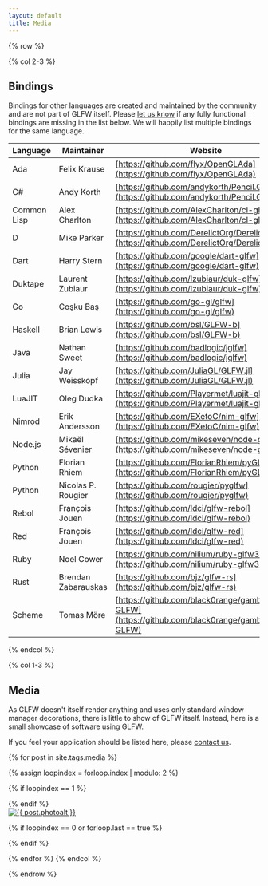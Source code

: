 ```yaml
---
layout: default
title: Media
---
```


{% row %}

{% col 2-3 %}
## Bindings

Bindings for other languages are created and maintained by the community and are
not part of GLFW itself.  Please [let us
know](https://github.com/glfw/website/issues) if any fully functional bindings
are missing in the list below.  We will happily list multiple bindings for the
same language.

| Language    | Maintainer          | Website |
| ----------- | ------------------- | ------- |
| Ada         | Felix Krause        | [https://github.com/flyx/OpenGLAda](https://github.com/flyx/OpenGLAda) |
| C#          | Andy Korth          | [https://github.com/andykorth/Pencil.Gaming](https://github.com/andykorth/Pencil.Gaming) |
| Common Lisp | Alex Charlton       | [https://github.com/AlexCharlton/cl-glfw3](https://github.com/AlexCharlton/cl-glfw3) |
| D           | Mike Parker         | [https://github.com/DerelictOrg/DerelictGLFW3](https://github.com/DerelictOrg/DerelictGLFW3) |
| Dart        | Harry Stern         | [https://github.com/google/dart-glfw](https://github.com/google/dart-glfw) |
| Duktape     | Laurent Zubiaur     | [https://github.com/lzubiaur/duk-glfw](https://github.com/lzubiaur/duk-glfw) |
| Go          | Coşku Baş           | [https://github.com/go-gl/glfw](https://github.com/go-gl/glfw) |
| Haskell     | Brian Lewis         | [https://github.com/bsl/GLFW-b](https://github.com/bsl/GLFW-b) |
| Java        | Nathan Sweet        | [https://github.com/badlogic/jglfw](https://github.com/badlogic/jglfw) |
| Julia       | Jay Weisskopf       | [https://github.com/JuliaGL/GLFW.jl](https://github.com/JuliaGL/GLFW.jl) |
| LuaJIT      | Oleg Dudka          | [https://github.com/Playermet/luajit-glfw](https://github.com/Playermet/luajit-glfw) |
| Nimrod      | Erik Andersson      | [https://github.com/EXetoC/nim-glfw](https://github.com/EXetoC/nim-glfw) |
| Node.js     | Mikaël Sévenier     | [https://github.com/mikeseven/node-glfw](https://github.com/mikeseven/node-glfw) |
| Python      | Florian Rhiem       | [https://github.com/FlorianRhiem/pyGLFW](https://github.com/FlorianRhiem/pyGLFW) |
| Python      | Nicolas P. Rougier  | [https://github.com/rougier/pyglfw](https://github.com/rougier/pyglfw) |
| Rebol       | François Jouen      | [https://github.com/ldci/glfw-rebol](https://github.com/ldci/glfw-rebol) |
| Red         | François Jouen      | [https://github.com/ldci/glfw-red](https://github.com/ldci/glfw-red) |
| Ruby        | Noel Cower          | [https://github.com/nilium/ruby-glfw3](https://github.com/nilium/ruby-glfw3) |
| Rust        | Brendan Zabarauskas | [https://github.com/bjz/glfw-rs](https://github.com/bjz/glfw-rs) |
| Scheme      | Tomas Möre          | [https://github.com/black0range/gambit-GLFW](https://github.com/black0range/gambit-GLFW) |
{% endcol %}

{% col 1-3 %}
## Media

As GLFW doesn't itself render anything and uses only standard window manager
decorations, there is little to show of GLFW itself.  Instead, here is a small
showcase of software using GLFW.

If you feel your application should be listed here, please
[contact us](community.html).

{% for post in site.tags.media %}

{% assign loopindex = forloop.index | modulo: 2 %}

{% if loopindex == 1 %}
<div class="pure-g-r">
{% endif %}

<div class="pure-u-1-2">
<div class="thumbnail">
<a href="{{ post.url }}">
<img alt="{{ post.photoalt }}" src="{{ post.photourl }}">
</a>
</div>
</div>

{% if loopindex == 0 or forloop.last == true %}
</div>
{% endif %}

{% endfor %}
{% endcol %}

{% endrow %}
